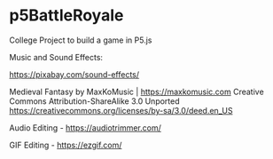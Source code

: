 # p5BattleRoyale


College Project to build a game in P5.js

Music and Sound Effects:

https://pixabay.com/sound-effects/

Medieval Fantasy by MaxKoMusic | https://maxkomusic.com
Creative Commons Attribution-ShareAlike 3.0 Unported
https://creativecommons.org/licenses/by-sa/3.0/deed.en_US

Audio Editing - https://audiotrimmer.com/

GIF Editing - https://ezgif.com/   


